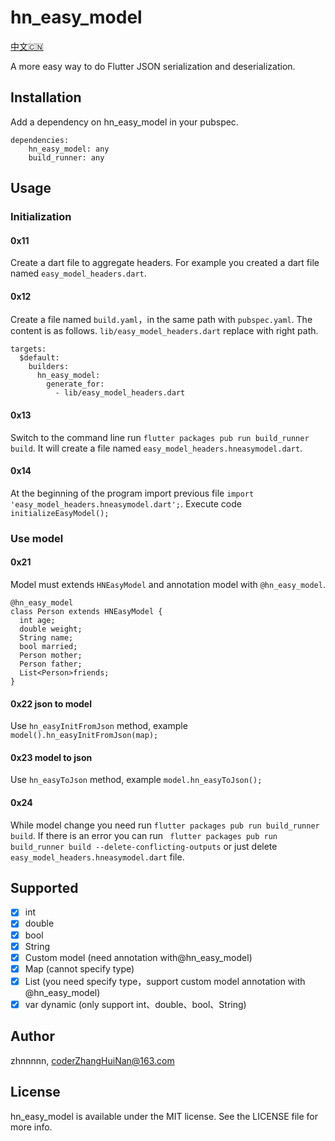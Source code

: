 # hn_easy_model

[中文🇨🇳](https://github.com/zhnnnnn/hn_easy_model/blob/master/README_CN.md)

A more easy way to do Flutter JSON serialization and deserialization.

## Installation

Add a dependency on hn_easy_model in your pubspec.

```
dependencies:
    hn_easy_model: any
    build_runner: any
```

## Usage

### Initialization 
#### 0x11
Create a dart file to aggregate headers. For example you created a dart file named `easy_model_headers.dart`.
#### 0x12 
Create a file named `build.yaml`，in the same path with `pubspec.yaml`. The content is as follows. `lib/easy_model_headers.dart` replace with right path.

```
targets:
  $default:
    builders:
      hn_easy_model:
        generate_for:
          - lib/easy_model_headers.dart 
```
#### 0x13
Switch to the command line run `flutter packages pub run build_runner build`. It will create a file named `easy_model_headers.hneasymodel.dart`.
#### 0x14
At the beginning of the program import previous file `import 'easy_model_headers.hneasymodel.dart';`. Execute code `initializeEasyModel();`

### Use model
#### 0x21
Model must extends `HNEasyModel` and annotation model with `@hn_easy_model`.

```
@hn_easy_model
class Person extends HNEasyModel {
  int age;
  double weight;
  String name;
  bool married;
  Person mother;
  Person father;
  List<Person>friends;
}
```
#### 0x22 json to model
Use `hn_easyInitFromJson` method, example `model().hn_easyInitFromJson(map);`

#### 0x23 model to json
Use `hn_easyToJson` method, example `model.hn_easyToJson();`

#### 0x24
While model change you need run `flutter packages pub run build_runner build`. If there is an error you can run ` flutter packages pub run build_runner build --delete-conflicting-outputs` or just delete `easy_model_headers.hneasymodel.dart` file.

## Supported
* [x] int
* [x] double
* [x] bool
* [x] String
* [x] Custom model (need annotation with@hn_easy_model)
* [x] Map (cannot specify type)
* [x] List (you need specify type，support  custom model annotation with @hn_easy_model)
* [x] var dynamic (only support int、double、bool、String)

## Author
zhnnnnn, coderZhangHuiNan@163.com

## License
hn_easy_model is available under the MIT license. See the LICENSE file for more info.
